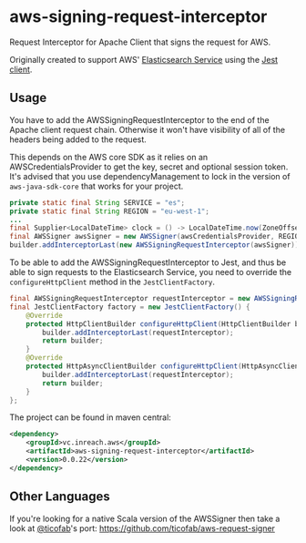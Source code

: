 aws-signing-request-interceptor
===

Request Interceptor for Apache Client that signs the request for AWS. 

Originally created to support AWS' [Elasticsearch Service](https://aws.amazon.com/elasticsearch-service/) using the [Jest client](https://github.com/searchbox-io/Jest).

Usage
-----

You have to add the AWSSigningRequestInterceptor to the end of the Apache client request chain. Otherwise it won't have visibility of all of the headers being added to the request.

This depends on the AWS core SDK as it relies on an AWSCredentialsProvider to get the key, secret and optional session token. It's advised that you use dependencyManagement to lock in the version of `aws-java-sdk-core` that works for your project.


```java
private static final String SERVICE = "es";
private static final String REGION = "eu-west-1";
...
final Supplier<LocalDateTime> clock = () -> LocalDateTime.now(ZoneOffset.UTC);
final AWSSigner awsSigner = new AWSSigner(awsCredentialsProvider, REGION, SERVICE, clock);
builder.addInterceptorLast(new AWSSigningRequestInterceptor(awsSigner));
```

To be able to add the AWSSigningRequestInterceptor to Jest, and thus be able to sign requests to the Elasticsearch Service, you need to override the `configureHttpClient` method in the `JestClientFactory`.

```java
final AWSSigningRequestInterceptor requestInterceptor = new AWSSigningRequestInterceptor(awsSigner);
final JestClientFactory factory = new JestClientFactory() {
    @Override
    protected HttpClientBuilder configureHttpClient(HttpClientBuilder builder) {
        builder.addInterceptorLast(requestInterceptor);
        return builder;
    }
    @Override
    protected HttpAsyncClientBuilder configureHttpClient(HttpAsyncClientBuilder builder) {
        builder.addInterceptorLast(requestInterceptor);
        return builder;
    }
};
```

The project can be found in maven central:

```xml
<dependency>
    <groupId>vc.inreach.aws</groupId>
    <artifactId>aws-signing-request-interceptor</artifactId>
    <version>0.0.22</version>
</dependency>
```

Other Languages
---------------

If you're looking for a native Scala version of the AWSSigner then take a look at [@ticofab](https://github.com/ticofab/)'s port: https://github.com/ticofab/aws-request-signer
